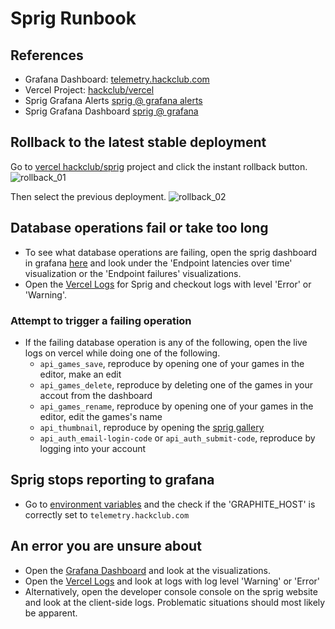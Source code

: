 # Sprig Runbook 

## References
- Grafana Dashboard: [telemetry.hackclub.com](https://telemetry.hackclub.com) 
- Vercel Project: [hackclub/vercel](https://vercel.com/hackclub/sprig)
- Sprig Grafana Alerts [sprig @ grafana alerts](https://telemetry.hackclub.com/alerting/list)
- Sprig Grafana Dashboard [sprig @ grafana](https://telemetry.hackclub.com/d/b7ac7960-a18f-4c83-a4e5-767d50ad62c7/sprig?orgId=1)

## Rollback to the latest stable deployment

Go to [vercel hackclub/sprig](https://vercel.com/hackclub/sprig) project and click the instant rollback button.
![rollback_01](./assets/rollback01.png)

Then select the previous deployment. 
![rollback_02](./assets/rollback02.png)

## Database operations fail or take too long
- To see what database operations are failing, open the sprig dashboard in grafana [here](https://telemetry.hackclub.com/d/b7ac7960-a18f-4c83-a4e5-767d50ad62c7/sprig?orgId=1) and look under the 'Endpoint latencies over time' visualization or the 'Endpoint failures' visualizations. 
- Open the [Vercel Logs](https://vercel.com/hackclub/sprig/logs?page=1&timeline=past30Minutes&startDate=1702547588649&endDate=1702549388649) for Sprig and checkout logs with level 'Error' or 'Warning'. 

### Attempt to trigger a failing operation
- If the failing database operation is any of the following, open the live logs on vercel while doing one of the following.
	- `api_games_save`, reproduce by opening one of your games in the editor, make an edit
	- `api_games_delete`, reproduce by deleting one of the games in your accout from the dashboard
	- `api_games_rename`, reproduce by opening one of your games in the editor, edit the games's name 
	- `api_thumbnail`, reproduce by opening the [sprig gallery](https://sprig.hackclub.com/gallery) 
	- `api_auth_email-login-code` or `api_auth_submit-code`, reproduce by logging into your account

## Sprig stops reporting to grafana

- Go to [environment variables](https://vercel.com/hackclub/sprig/settings/environment-variables) and the check if the 'GRAPHITE_HOST' is correctly set to `telemetry.hackclub.com`

## An error you are unsure about

- Open the [Grafana Dashboard](https://telemetry.hackclub.com/d/b7ac7960-a18f-4c83-a4e5-767d50ad62c7/sprig?orgId=1) and look at the visualizations. 
- Open the [Vercel Logs](https://vercel.com/hackclub/sprig/logs?page=1&timeline=past30Minutes&startDate=1702547588649&endDate=1702549388649) and look at logs with log level 'Warning' or 'Error'
- Alternatively, open the developer console console on the sprig website and look at the client-side logs.
Problematic situations should most likely be apparent.  
